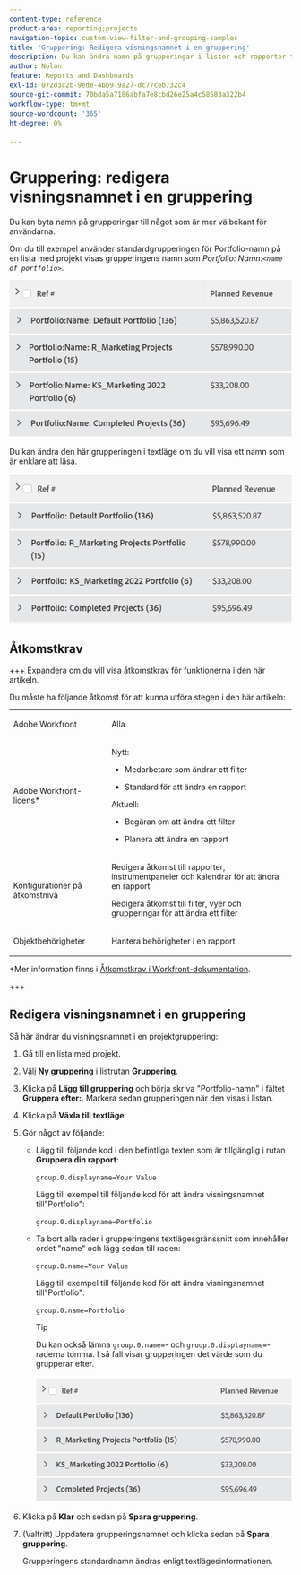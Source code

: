 ```yaml
---
content-type: reference
product-area: reporting;projects
navigation-topic: custom-view-filter-and-grouping-samples
title: 'Gruppering: Redigera visningsnamnet i en gruppering'
description: Du kan ändra namn på grupperingar i listor och rapporter till något som är mer välbekant för användarna.
author: Nolan
feature: Reports and Dashboards
exl-id: 072d3c2b-9ede-4bb9-9a27-dc77ceb732c4
source-git-commit: 70bda5a7186abfa7e8cbd26e25a4c58583a322b4
workflow-type: tm+mt
source-wordcount: '365'
ht-degree: 0%

---
```


# Gruppering: redigera visningsnamnet i en gruppering

<!--Audited: 01/2024-->

Du kan byta namn på grupperingar till något som är mer välbekant för användarna.

Om du till exempel använder standardgrupperingen för Portfolio-namn på en lista med projekt visas grupperingens namn som *Portfolio: Namn:`<name of portfolio>`*.

![Gruppering efter oredigerat namn](assets/grouping-unedited-name-350x167.png)

Du kan ändra den här grupperingen i textläge om du vill visa ett namn som är enklare att läsa.

![Gruppera efter redigerat namn](assets/grouping-edited-name-350x160.png)

## Åtkomstkrav

+++ Expandera om du vill visa åtkomstkrav för funktionerna i den här artikeln.

Du måste ha följande åtkomst för att kunna utföra stegen i den här artikeln:

<table style="table-layout:auto"> 
 <col> 
 <col> 
 <tbody> 
  <tr> 
   <td role="rowheader">Adobe Workfront</td> 
   <td> <p>Alla</p> </td> 
  </tr> 
  <tr> 
   <td role="rowheader">Adobe Workfront-licens*</td> 
   <td> 
    <p>Nytt:</p>
   <ul><li><p>Medarbetare som ändrar ett filter </p></li>
   <li><p>Standard för att ändra en rapport</p></li> </ul>

<p>Aktuell:</p>
   <ul><li><p>Begäran om att ändra ett filter </p></li>
   <li><p>Planera att ändra en rapport</p></li> </ul></td> 
  </tr> 
  <tr> 
   <td role="rowheader">Konfigurationer på åtkomstnivå</td> 
   <td> <p>Redigera åtkomst till rapporter, instrumentpaneler och kalendrar för att ändra en rapport</p> <p>Redigera åtkomst till filter, vyer och grupperingar för att ändra ett filter</p> </td> 
  </tr> 
  <tr> 
   <td role="rowheader">Objektbehörigheter</td> 
   <td> <p>Hantera behörigheter i en rapport</p>  </td> 
  </tr> 
 </tbody> 
</table>

*Mer information finns i [Åtkomstkrav i Workfront-dokumentation](/help/quicksilver/administration-and-setup/add-users/access-levels-and-object-permissions/access-level-requirements-in-documentation.md).

+++

## Redigera visningsnamnet i en gruppering

Så här ändrar du visningsnamnet i en projektgruppering:

1. Gå till en lista med projekt.
1. Välj **Ny gruppering** i listrutan **Gruppering**.

1. Klicka på **Lägg till gruppering** och börja skriva &quot;Portfolio-namn&quot; i fältet **Gruppera efter:**. Markera sedan grupperingen när den visas i listan.

1. Klicka på **Växla till textläge**.
1. Gör något av följande:

   * Lägg till följande kod i den befintliga texten som är tillgänglig i rutan **Gruppera din rapport**:


     `group.0.displayname=Your Value`


     Lägg till exempel till följande kod för att ändra visningsnamnet till&quot;Portfolio&quot;:

     `group.0.displayname=Portfolio`

   * Ta bort alla rader i grupperingens textlägesgränssnitt som innehåller ordet &quot;name&quot; och lägg sedan till raden:

     `group.0.name=Your Value`

     Lägg till exempel till följande kod för att ändra visningsnamnet till&quot;Portfolio&quot;:

     `group.0.name=Portfolio`

     >[!TIP]
     >
     >Du kan också lämna `group.0.name=`- och `group.0.displayname=`-raderna tomma. I så fall visar grupperingen det värde som du grupperar efter.


     ![Gruppering efter redigerat namn utan namn](assets/grouping-edited-name-no-name-350x162.png)

1. Klicka på **Klar** och sedan på **Spara gruppering**.
1. (Valfritt) Uppdatera grupperingsnamnet och klicka sedan på **Spara gruppering**.

   Grupperingens standardnamn ändras enligt textlägesinformationen.
